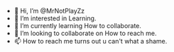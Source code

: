 - 👋 Hi, I’m @MrNotPlayZz
- 👀 I’m interested in Learning.
- 🌱 I’m currently learning How to collaborate.
- 💞️ I’m looking to collaborate on How to reach me.
- 📫 How to reach me turns out u can't what a shame.

